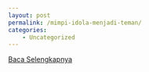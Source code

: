 ```yaml
---
layout: post
permalink: /mimpi-idola-menjadi-teman/
categories:
    - Uncategorized
---
```


[Baca Selengkapnya](/08)